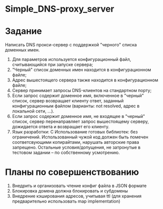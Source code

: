 # Simple_DNS-proxy_server
# Задание

Написать DNS прокси-сервер с поддержкой "черного" списка доменных имен.

1.	Для параметров используется конфигурационный файл, считывающийся при запуске сервера;
2.	"Черный" список доменных имен находится в конфигурационном файле;
3.	Адрес вышестоящего сервера также находится в конфигурационном файле;
4.	Сервер принимает запросы DNS-клиентов на стандартном порту;
5.	Если запрос содержит доменное имя, включенное в "черный" список, сервер возвращает клиенту ответ, заданный конфигурационным файлом (варианты: not resolved, адрес в локальной сети, ...).
6.	Если запрос содержит доменное имя, не входящее в "черный" список, сервер перенаправляет запрос вышестоящему серверу, дожидается ответа и возвращает его клиенту.
7. Язык разработки: С
Использование готовых библиотек: без ограничений.
Использованный чужой код должен быть помечен соответсвующими копирайтами, нарушать авторские права запрещено.
Остальные условия/допущения, не затронутые в тестовом задании – по собственному усмотрению.

# Планы по совершенствованию
1. Внедрить и организовать чтение конфиг файла в JSON формате
2. Блокировка домена должна блокировать и субдомены
3. Внедрение кэширования адресов, учитывая ttl (для хранения предварительно использовать map implementation)
